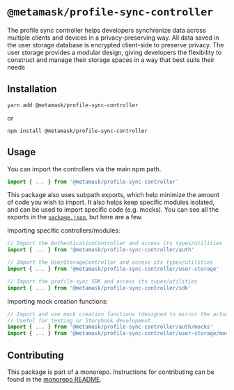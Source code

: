 # `@metamask/profile-sync-controller`

The profile sync controller helps developers synchronize data across multiple clients and devices in a privacy-preserving way. All data saved in the user storage database is encrypted client-side to preserve privacy. The user storage provides a modular design, giving developers the flexibility to construct and manage their storage spaces in a way that best suits their needs

## Installation

`yarn add @metamask/profile-sync-controller`

or

`npm install @metamask/profile-sync-controller`

## Usage

You can import the controllers via the main npm path.

```ts
import { ... } from '@metamask/profile-sync-controller'
```

This package also uses subpath exports, which help minimize the amount of code you wish to import. It also helps keep specific modules isolated, and can be used to import specific code (e.g. mocks). You can see all the exports in the [`package.json`](./package.json), but here are a few.

Importing specific controllers/modules:

```ts
// Import the AuthenticationController and access its types/utilities
import { ... } from '@metamask/profile-sync-controller/auth'

// Import the UserStorageController and access its types/utilities
import { ... } from '@metamask/profile-sync-controller/user-storage'

// Import the profile-sync SDK and access its types/utilities
import { ... } from '@metamask/profile-sync-controller/sdk'
```

Importing mock creation functions:

```ts
// Import and use mock creation functions (designed to mirror the actual types).
// Useful for testing or Storybook development.
import { ... } from '@metamask/profile-sync-controller/auth/mocks'
import { ... } from '@metamask/profile-sync-controller/user-storage/mocks'
```

## Contributing

This package is part of a monorepo. Instructions for contributing can be found in the [monorepo README](https://github.com/MetaMask/core#readme).
